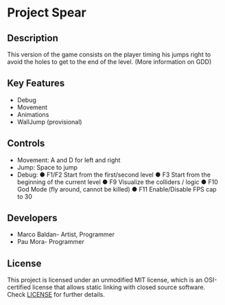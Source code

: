 # Project Spear

## Description

This version of the game consists on the player timing his jumps right 
to avoid the holes to get to the end of the level. (More information on GDD) 

## Key Features

 - Debug
 - Movement
 - Animations
 - WallJump (provisional)
 
## Controls

 - Movement: A and D for left and right
 - Jump: Space to jump
 - Debug: 
	● F1/F2 Start from the first/second level
	● F3 Start from the beginning of the current level
	● F9 Visualize the colliders / logic
	● F10 God Mode (fly around, cannot be killed)
	● F11 Enable/Disable FPS cap to 30  

## Developers

 - Marco Baldan- Artist, Programmer
 - Pau Mora- Programmer


## License

This project is licensed under an unmodified MIT license, which is an OSI-certified license that allows static linking with closed source software. Check [LICENSE](LICENSE) for further details.

